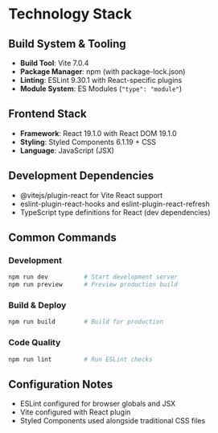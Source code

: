 # Technology Stack

## Build System & Tooling
- **Build Tool**: Vite 7.0.4
- **Package Manager**: npm (with package-lock.json)
- **Linting**: ESLint 9.30.1 with React-specific plugins
- **Module System**: ES Modules (`"type": "module"`)

## Frontend Stack
- **Framework**: React 19.1.0 with React DOM 19.1.0
- **Styling**: Styled Components 6.1.19 + CSS
- **Language**: JavaScript (JSX)

## Development Dependencies
- @vitejs/plugin-react for Vite React support
- eslint-plugin-react-hooks and eslint-plugin-react-refresh
- TypeScript type definitions for React (dev dependencies)

## Common Commands

### Development
```bash
npm run dev          # Start development server
npm run preview      # Preview production build
```

### Build & Deploy
```bash
npm run build        # Build for production
```

### Code Quality
```bash
npm run lint         # Run ESLint checks
```

## Configuration Notes
- ESLint configured for browser globals and JSX
- Vite configured with React plugin
- Styled Components used alongside traditional CSS files